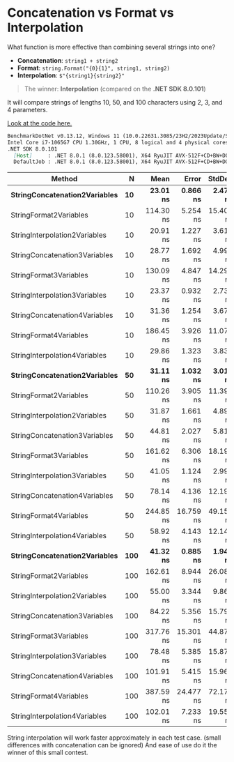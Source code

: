 # **Concatenation** vs **Format** vs **Interpolation**
What function is more effective than combining several strings into one?
* **Concatenation**: `string1 + string2`
* **Format**: `string.Format("{0}{1}", string1, string2)`
* **Interpolation**: `$"{string1}{string2}"`

> The winner: **Interpolation** (compared on the **.NET SDK 8.0.101**)

It will compare strings of lengths 10, 50, and 100 characters using 2, 3, and 4 parameters.

[Look at the code here.](/Strings/StringFormation.cs)

```md
BenchmarkDotNet v0.13.12, Windows 11 (10.0.22631.3085/23H2/2023Update/SunValley3)
Intel Core i7-1065G7 CPU 1.30GHz, 1 CPU, 8 logical and 4 physical cores
.NET SDK 8.0.101
  [Host]     : .NET 8.0.1 (8.0.123.58001), X64 RyuJIT AVX-512F+CD+BW+DQ+VL+VBMI
  DefaultJob : .NET 8.0.1 (8.0.123.58001), X64 RyuJIT AVX-512F+CD+BW+DQ+VL+VBMI

```
| Method                        | N   | Mean      | Error     | StdDev    | Median    | Rank | Gen0   | Allocated |
|------------------------------ |---- |----------:|----------:|----------:|----------:|-----:|-------:|----------:|
| **StringConcatenation2Variables** | **10**  |  **23.01 ns** |  **0.866 ns** |  **2.470 ns** |  **22.80 ns** |    **2** | **0.0153** |      **64 B** |
| StringFormat2Variables        | 10  | 114.30 ns |  5.254 ns | 15.409 ns | 112.16 ns |   11 | 0.0153 |      64 B |
| StringInterpolation2Variables | 10  |  20.91 ns |  1.227 ns |  3.617 ns |  20.61 ns |    1 | 0.0153 |      64 B |
| StringConcatenation3Variables | 10  |  28.77 ns |  1.692 ns |  4.990 ns |  28.90 ns |    3 | 0.0210 |      88 B |
| StringFormat3Variables        | 10  | 130.09 ns |  4.847 ns | 14.291 ns | 128.23 ns |   12 | 0.0210 |      88 B |
| StringInterpolation3Variables | 10  |  23.37 ns |  0.932 ns |  2.733 ns |  22.63 ns |    2 | 0.0210 |      88 B |
| StringConcatenation4Variables | 10  |  31.36 ns |  1.254 ns |  3.676 ns |  30.57 ns |    4 | 0.0249 |     104 B |
| StringFormat4Variables        | 10  | 186.45 ns |  3.926 ns | 11.074 ns | 186.99 ns |   14 | 0.0381 |     160 B |
| StringInterpolation4Variables | 10  |  29.86 ns |  1.323 ns |  3.837 ns |  28.86 ns |    3 | 0.0249 |     104 B |
| **StringConcatenation2Variables** | **50**  |  **31.11 ns** |  **1.032 ns** |  **3.011 ns** |  **30.39 ns** |    **4** | **0.0535** |     **224 B** |
| StringFormat2Variables        | 50  | 110.26 ns |  3.905 ns | 11.392 ns | 108.49 ns |   11 | 0.0534 |     224 B |
| StringInterpolation2Variables | 50  |  31.87 ns |  1.661 ns |  4.897 ns |  30.43 ns |    4 | 0.0535 |     224 B |
| StringConcatenation3Variables | 50  |  44.81 ns |  2.027 ns |  5.815 ns |  44.08 ns |    6 | 0.0784 |     328 B |
| StringFormat3Variables        | 50  | 161.62 ns |  6.306 ns | 18.194 ns | 158.91 ns |   13 | 0.0782 |     328 B |
| StringInterpolation3Variables | 50  |  41.05 ns |  1.124 ns |  2.999 ns |  40.32 ns |    5 | 0.0784 |     328 B |
| StringConcatenation4Variables | 50  |  78.14 ns |  4.136 ns | 12.194 ns |  79.20 ns |    8 | 0.1013 |     424 B |
| StringFormat4Variables        | 50  | 244.85 ns | 16.759 ns | 49.152 ns | 227.13 ns |   15 | 0.1144 |     480 B |
| StringInterpolation4Variables | 50  |  58.92 ns |  4.143 ns | 12.149 ns |  54.30 ns |    7 | 0.1013 |     424 B |
| **StringConcatenation2Variables** | **100** |  **41.32 ns** |  **0.885 ns** |  **1.942 ns** |  **40.60 ns** |    **5** | **0.1013** |     **424 B** |
| StringFormat2Variables        | 100 | 162.61 ns |  8.944 ns | 26.089 ns | 161.42 ns |   13 | 0.1013 |     424 B |
| StringInterpolation2Variables | 100 |  55.00 ns |  3.344 ns |  9.861 ns |  58.34 ns |    7 | 0.1013 |     424 B |
| StringConcatenation3Variables | 100 |  84.22 ns |  5.356 ns | 15.794 ns |  87.77 ns |    9 | 0.1491 |     624 B |
| StringFormat3Variables        | 100 | 317.76 ns | 15.301 ns | 44.876 ns | 321.16 ns |   16 | 0.1488 |     624 B |
| StringInterpolation3Variables | 100 |  78.48 ns |  5.385 ns | 15.877 ns |  78.29 ns |    8 | 0.1491 |     624 B |
| StringConcatenation4Variables | 100 | 101.91 ns |  5.415 ns | 15.967 ns | 102.54 ns |   10 | 0.1969 |     824 B |
| StringFormat4Variables        | 100 | 387.59 ns | 24.477 ns | 72.170 ns | 375.04 ns |   17 | 0.2103 |     880 B |
| StringInterpolation4Variables | 100 | 102.01 ns |  7.233 ns | 19.556 ns |  96.01 ns |   10 | 0.1969 |     824 B |


String interpolation will work faster approximately in each test case. (small differences with concatenation can be ignored)
And ease of use do it the winner of this small contest.